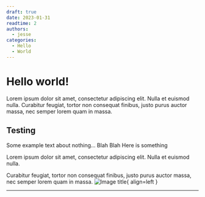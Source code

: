```yaml
---
draft: true 
date: 2023-01-31
readtime: 2
authors:
  - jesse
categories:
  - Hello
  - World
---
```


# Hello world!

Lorem ipsum dolor sit amet, consectetur adipiscing elit. Nulla et euismod
nulla. Curabitur feugiat, tortor non consequat finibus, justo purus auctor
massa, nec semper lorem quam in massa.
<!-- more -->

## Testing

Some example text about nothing... Blah Blah
Here is something 

Lorem ipsum dolor sit amet, consectetur adipiscing elit. Nulla et euismod nulla. 

Curabitur feugiat, tortor non consequat finibus, justo purus auctor massa, nec semper lorem quam in massa.
![Image title](https://dummyimage.com/600x400/eee/aaa){ align=left }

---

